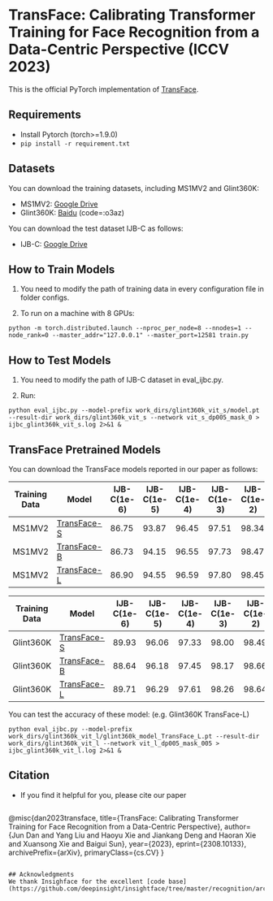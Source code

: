 # TransFace: Calibrating Transformer Training for Face Recognition from a Data-Centric Perspective (ICCV 2023)
This is the official PyTorch implementation of [TransFace](https://arxiv.org/abs/2308.10133).

## Requirements
* Install Pytorch (torch>=1.9.0)
* ```pip install -r requirement.txt```
 
## Datasets
You can download the training datasets, including MS1MV2 and Glint360K:
* MS1MV2: [Google Drive](https://drive.google.com/file/d/1SXS4-Am3bsKSK615qbYdbA_FMVh3sAvR/view)
* Glint360K: [Baidu](https://pan.baidu.com/share/init?surl=GsYqTTt7_Dn8BfxxsLFN0w) (code=:o3az)

You can download the test dataset IJB-C as follows:
* IJB-C: [Google Drive](https://drive.google.com/file/d/1aC4zf2Bn0xCVH_ZtEuQipR2JvRb1bf8o/view) 

## How to Train Models
1. You need to modify the path of training data in every configuration file in folder configs.

2. To run on a machine with 8 GPUs:
```
python -m torch.distributed.launch --nproc_per_node=8 --nnodes=1 --node_rank=0 --master_addr="127.0.0.1" --master_port=12581 train.py 
```

## How to Test Models
1. You need to modify the path of IJB-C dataset in eval_ijbc.py.

2. Run:
```
python eval_ijbc.py --model-prefix work_dirs/glint360k_vit_s/model.pt --result-dir work_dirs/glint360k_vit_s --network vit_s_dp005_mask_0 > ijbc_glint360k_vit_s.log 2>&1 &
```


## TransFace Pretrained Models 

You can download the TransFace models reported in our paper as follows:

| Training Data | Model | IJB-C(1e-6) | IJB-C(1e-5) | IJB-C(1e-4) | IJB-C(1e-3) | IJB-C(1e-2) | IJB-C(1e-1) |
| ------ | ------ | ------ | ------ | ------ | ------ | ------ | ------ |
| MS1MV2 | [TransFace-S](https://drive.google.com/file/d/1UZWCg7jNESDv8EWs7mxQSswCMGbAZNF4/view?usp=share_link) | 86.75 | 93.87 | 96.45 | 97.51 | 98.34 | 98.99 |
| MS1MV2 | [TransFace-B](https://drive.google.com/file/d/16O-q30mH8d3lECqa5eJd8rABaUlNhQ0K/view?usp=share_link) | 86.73 | 94.15 | 96.55 | 97.73 | 98.47 | 99.11 |
| MS1MV2 | [TransFace-L](https://drive.google.com/file/d/1uXUFT6ujEPqvCTHzONsp6-DMIc24Cc85/view?usp=share_link) | 86.90 | 94.55 | 96.59 | 97.80 | 98.45 | 99.04 |

| Training Data | Model | IJB-C(1e-6) | IJB-C(1e-5) | IJB-C(1e-4) | IJB-C(1e-3) | IJB-C(1e-2) | IJB-C(1e-1) |
| ------ | ------ | ------ | ------ | ------ | ------ | ------ | ------ |
| Glint360K | [TransFace-S](https://drive.google.com/file/d/18Zh_zMlYttKVIGArmDYNEchIvUSH5FQ1/view?usp=share_link) | 89.93 | 96.06 | 97.33 | 98.00 | 98.49 | 99.11 |
| Glint360K | [TransFace-B](https://drive.google.com/file/d/13IezvOo5GvtGVsRap2s5RVqtIl1y0ke5/view?usp=share_link) | 88.64 | 96.18 | 97.45 | 98.17 | 98.66 | 99.23 |
| Glint360K | [TransFace-L](https://drive.google.com/file/d/1jXL_tidh9KqAS6MgeinIk2UNWmEaxfb0/view?usp=share_link) | 89.71 | 96.29 | 97.61 | 98.26 | 98.64 | 99.19 |

You can test the accuracy of these model: (e.g. Glint360K TransFace-L)
```
python eval_ijbc.py --model-prefix work_dirs/glint360k_vit_l/glint360k_model_TransFace_L.pt --result-dir work_dirs/glint360k_vit_l --network vit_l_dp005_mask_005 > ijbc_glint360k_vit_l.log 2>&1 &
```

## Citation
* If you find it helpful for you, please cite our paper
  ```
@misc{dan2023transface,
      title={TransFace: Calibrating Transformer Training for Face Recognition from a Data-Centric Perspective}, 
      author={Jun Dan and Yang Liu and Haoyu Xie and Jiankang Deng and Haoran Xie and Xuansong Xie and Baigui Sun},
      year={2023},
      eprint={2308.10133},
      archivePrefix={arXiv},
      primaryClass={cs.CV}
}
```

## Acknowledgments
We thank Insighface for the excellent [code base](https://github.com/deepinsight/insightface/tree/master/recognition/arcface_torch).

